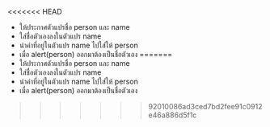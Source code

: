 <<<<<<< HEAD
- ให้ประกาศตัวแปรชื่อ person และ name
- ใส่ชื่อตัวเองลงในตัวแปร name
- นำค่าที่อยู่ในตัวแปร name ไปใส่ให้ person
- เมื่อ alert(person) ออกมาต้องเป็นชื่อตัวเอง
=======
- ให้ประกาศตัวแปรชื่อ person และ name
- ใส่ชื่อตัวเองลงในตัวแปร name
- นำค่าที่อยู่ในตัวแปร name ไปใส่ให้ person
- เมื่อ alert(person) ออกมาต้องเป็นชื่อตัวเอง
>>>>>>> 92010086ad3ced7bd2fee91c0912e46a886d5f1c
